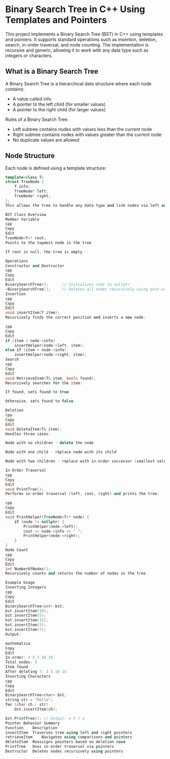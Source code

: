 # Binary Search Tree in C++ Using Templates and Pointers

This project implements a Binary Search Tree (BST) in C++ using templates and pointers. It supports standard operations such as insertion, deletion, search, in-order traversal, and node counting. The implementation is recursive and generic, allowing it to work with any data type such as integers or characters.

## What is a Binary Search Tree

A Binary Search Tree is a hierarchical data structure where each node contains:
- A value called info
- A pointer to the left child (for smaller values)
- A pointer to the right child (for larger values)

Rules of a Binary Search Tree:
- Left subtree contains nodes with values less than the current node
- Right subtree contains nodes with values greater than the current node
- No duplicate values are allowed

## Node Structure

Each node is defined using a template structure:

```cpp
template<class T>
struct TreeNode {
    T info;
    TreeNode* left;
    TreeNode* right;
};
This allows the tree to handle any data type and link nodes via left and right pointers.

BST Class Overview
Member Variable
cpp
Copy
Edit
TreeNode<T>* root;
Points to the topmost node in the tree

If root is null, the tree is empty

Operations
Constructor and Destructor
cpp
Copy
Edit
BinarySearchTree();      // Initializes root to nullptr
~BinarySearchTree();     // Deletes all nodes recursively using post-order traversal
Insertion
cpp
Copy
Edit
void insertItem(T item);
Recursively finds the correct position and inserts a new node:

cpp
Copy
Edit
if (item < node->info)
    insertHelper(node->left, item);
else if (item > node->info)
    insertHelper(node->right, item);
Search
cpp
Copy
Edit
void RetrieveItem(T& item, bool& found);
Recursively searches for the item:

If found, sets found to true

Otherwise, sets found to false

Deletion
cpp
Copy
Edit
void DeleteItem(T& item);
Handles three cases:

Node with no children - delete the node

Node with one child - replace node with its child

Node with two children - replace with in-order successor (smallest value in right subtree)

In-Order Traversal
cpp
Copy
Edit
void PrintTree();
Performs in-order traversal (left, root, right) and prints the tree:

cpp
Copy
Edit
void PrintHelper(TreeNode<T>* node) {
    if (node != nullptr) {
        PrintHelper(node->left);
        cout << node->info << " ";
        PrintHelper(node->right);
    }
}
Node Count
cpp
Copy
Edit
int NumberOfNodes();
Recursively counts and returns the number of nodes in the tree.

Example Usage
Inserting Integers
cpp
Copy
Edit
BinarySearchTree<int> bst;
bst.insertItem(10);
bst.insertItem(5);
bst.insertItem(15);
bst.insertItem(3);
bst.insertItem(7);
Output:

mathematica
Copy
Edit
In-order: 3 5 7 10 15
Total nodes: 5
Item found
After deleting 7: 3 5 10 15
Inserting Characters
cpp
Copy
Edit
BinarySearchTree<char> bst;
string str = "hello";
for (char ch : str)
    bst.insertItem(ch);

bst.PrintTree(); // Output: e h l o
Pointer Behavior Summary
Function	Description
insertItem	Traverses tree using left and right pointers
retrieveItem	Navigates using comparisons and pointers
deleteItem	Reassigns pointers based on deletion case
PrintTree	Uses in-order traversal via pointers
Destructor	Deletes nodes recursively using pointers